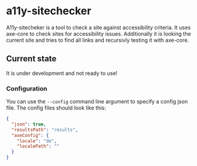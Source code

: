 # a11y-sitechecker

A11y-sitecheker is a tool to check a site against accessibility criteria. It uses axe-core to check sites for accessibility issues.
Additionally it is looking the current site and tries to find all links and recursivly testing it with axe-core.

## Current state
It is under development and not ready to use!

### Configuration

You can use the `--config` command line argument to specify a config json file. The config files should look like this:

```json
{
  "json": true,
  "resultsPath": "results",
  "axeConfig": {
    "locale": "de",
    "localePath": ""
  }
}
```
